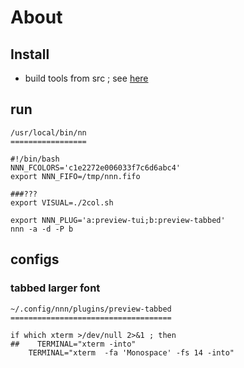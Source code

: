 # About


## Install

* build tools from src ; see [here](nnnFromSrc/readme.md)


## run

```
/usr/local/bin/nn
=================

#!/bin/bash
NNN_FCOLORS='c1e2272e006033f7c6d6abc4'
export NNN_FIFO=/tmp/nnn.fifo

###???
export VISUAL=./2col.sh

export NNN_PLUG='a:preview-tui;b:preview-tabbed'
nnn -a -d -P b
```


## configs


### tabbed larger font

```
~/.config/nnn/plugins/preview-tabbed
====================================

if which xterm >/dev/null 2>&1 ; then
##    TERMINAL="xterm -into"
    TERMINAL="xterm  -fa 'Monospace' -fs 14 -into"

```




